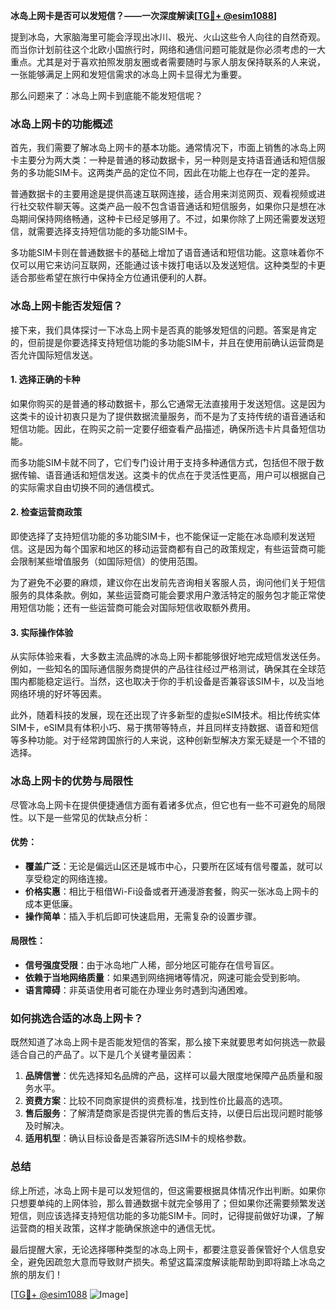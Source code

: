 **冰岛上网卡是否可以发短信？——一次深度解读[[TG💪+ @esim1088](https://t.me/s/esim1088)]**

提到冰岛，大家脑海里可能会浮现出冰川、极光、火山这些令人向往的自然奇观。而当你计划前往这个北欧小国旅行时，网络和通信问题可能就是你必须考虑的一大重点。尤其是对于喜欢拍照发朋友圈或者需要随时与家人朋友保持联系的人来说，一张能够满足上网和发短信需求的冰岛上网卡显得尤为重要。

那么问题来了：冰岛上网卡到底能不能发短信呢？

### 冰岛上网卡的功能概述

首先，我们需要了解冰岛上网卡的基本功能。通常情况下，市面上销售的冰岛上网卡主要分为两大类：一种是普通的移动数据卡，另一种则是支持语音通话和短信服务的多功能SIM卡。这两类产品的定位不同，因此在功能上也存在一定的差异。

普通数据卡的主要用途是提供高速互联网连接，适合用来浏览网页、观看视频或进行社交软件聊天等。这类产品一般不包含语音通话和短信服务，如果你只是想在冰岛期间保持网络畅通，这种卡已经足够用了。不过，如果你除了上网还需要发送短信，就需要选择支持短信功能的多功能SIM卡。

多功能SIM卡则在普通数据卡的基础上增加了语音通话和短信功能。这意味着你不仅可以用它来访问互联网，还能通过该卡拨打电话以及发送短信。这种类型的卡更适合那些希望在旅行中保持全方位通讯便利的人群。

### 冰岛上网卡能否发短信？

接下来，我们具体探讨一下冰岛上网卡是否真的能够发短信的问题。答案是肯定的，但前提是你要选择支持短信功能的多功能SIM卡，并且在使用前确认运营商是否允许国际短信发送。

#### 1. **选择正确的卡种**
如果你购买的是普通的移动数据卡，那么它通常无法直接用于发送短信。这是因为这类卡的设计初衷只是为了提供数据流量服务，而不是为了支持传统的语音通话和短信功能。因此，在购买之前一定要仔细查看产品描述，确保所选卡片具备短信功能。

而多功能SIM卡就不同了，它们专门设计用于支持多种通信方式，包括但不限于数据传输、语音通话和短信发送。这类卡的优点在于灵活性更高，用户可以根据自己的实际需求自由切换不同的通信模式。

#### 2. **检查运营商政策**
即使选择了支持短信功能的多功能SIM卡，也不能保证一定能在冰岛顺利发送短信。这是因为每个国家和地区的移动运营商都有自己的政策规定，有些运营商可能会限制某些增值服务（如国际短信）的使用范围。

为了避免不必要的麻烦，建议你在出发前先咨询相关客服人员，询问他们关于短信服务的具体条款。例如，某些运营商可能会要求用户激活特定的服务包才能正常使用短信功能；还有一些运营商可能会对国际短信收取额外费用。

#### 3. **实际操作体验**
从实际体验来看，大多数主流品牌的冰岛上网卡都能够很好地完成短信发送任务。例如，一些知名的国际通信服务商提供的产品往往经过严格测试，确保其在全球范围内都能稳定运行。当然，这也取决于你的手机设备是否兼容该SIM卡，以及当地网络环境的好坏等因素。

此外，随着科技的发展，现在还出现了许多新型的虚拟eSIM技术。相比传统实体SIM卡，eSIM具有体积小巧、易于携带等特点，并且同样支持数据、语音和短信等多种功能。对于经常跨国旅行的人来说，这种创新型解决方案无疑是一个不错的选择。

### 冰岛上网卡的优势与局限性

尽管冰岛上网卡在提供便捷通信方面有着诸多优点，但它也有一些不可避免的局限性。以下是一些常见的优缺点分析：

#### 优势：
- **覆盖广泛**：无论是偏远山区还是城市中心，只要所在区域有信号覆盖，就可以享受稳定的网络连接。
- **价格实惠**：相比于租借Wi-Fi设备或者开通漫游套餐，购买一张冰岛上网卡的成本更低廉。
- **操作简单**：插入手机后即可快速启用，无需复杂的设置步骤。

#### 局限性：
- **信号强度受限**：由于冰岛地广人稀，部分地区可能存在信号盲区。
- **依赖于当地网络质量**：如果遇到网络拥堵等情况，网速可能会受到影响。
- **语言障碍**：非英语使用者可能在办理业务时遇到沟通困难。

### 如何挑选合适的冰岛上网卡？

既然知道了冰岛上网卡是否能发短信的答案，那么接下来就要思考如何挑选一款最适合自己的产品了。以下是几个关键考量因素：

1. **品牌信誉**：优先选择知名品牌的产品，这样可以最大限度地保障产品质量和服务水平。
2. **资费方案**：比较不同商家提供的资费标准，找到性价比最高的选项。
3. **售后服务**：了解清楚商家是否提供完善的售后支持，以便日后出现问题时能够及时解决。
4. **适用机型**：确认目标设备是否兼容所选SIM卡的规格参数。

### 总结

综上所述，冰岛上网卡是可以发短信的，但这需要根据具体情况作出判断。如果你只想要单纯的上网体验，那么普通数据卡就完全够用了；但如果你还需要频繁发送短信，则应该选择支持短信功能的多功能SIM卡。同时，记得提前做好功课，了解运营商的相关政策，这样才能确保旅途中的通信无忧。

最后提醒大家，无论选择哪种类型的冰岛上网卡，都要注意妥善保管好个人信息安全，避免因疏忽大意而导致财产损失。希望这篇深度解读能帮助到即将踏上冰岛之旅的朋友们！

[[TG💪+ @esim1088](https://t.me/s/esim1088) ![Image](https://i.postimg.cc/4NQfJmqS/Snipaste-2025-05-13-00-14-12.png)]